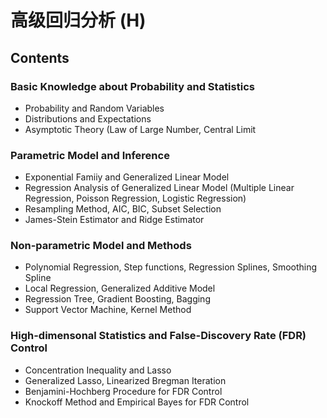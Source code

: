 # 高级回归分析 (H)

## Contents

### Basic Knowledge about Probability and Statistics

* Probability and Random Variables
* Distributions and Expectations
* Asymptotic Theory (Law of Large Number, Central Limit

### Parametric Model and Inference

* Exponential Famiiy and Generalized Linear Model
* Regression Analysis of Generalized Linear Model (Multiple Linear Regression, Poisson Regression, Logistic Regression)
* Resampling Method, AIC, BIC, Subset Selection
* James-Stein Estimator and Ridge Estimator

### Non-parametric Model and Methods

* Polynomial Regression, Step functions, Regression Splines, Smoothing Spline
* Local Regression, Generalized Additive Model
* Regression Tree, Gradient Boosting, Bagging
* Support Vector Machine, Kernel Method

### High-dimensonal Statistics and False-Discovery Rate (FDR) Control

* Concentration Inequality and Lasso
* Generalized Lasso, Linearized Bregman Iteration
* Benjamini-Hochberg Procedure for FDR Control
* Knockoff Method and Empirical Bayes for FDR Control
